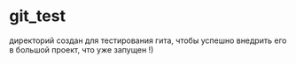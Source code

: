 # git_test

директорий создан для тестирования гита, чтобы успешно внедрить его в большой проект, что уже запущен !)
